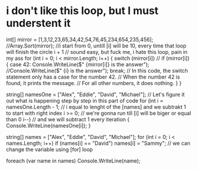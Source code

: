 # i don't like this loop, but I must understent it

int[] mirror = [1,3,12,23,65,34,42,54,76,45,234,654,235,456];
        //Array.Sort(mirror);
        //i start from 0, untill [i] will be 10, every time that loop will finish the circle i + 1
        // sound easy, but fuck me, i hate this loop, pain in my ass
for (int i = 0; i < mirror.Length; i++)
{
    switch (mirror[i]) // if (mirror[i])
    {
        case 42:
            Console.WriteLine($" {mirror[i]} is the answer"); //Console.WriteLine($" {i} is the answer");
            break;
                // In this code, the switch statement only has a case for the number 42.
                // When the number 42 is found, it prints the message.
                // For all other numbers, it does nothing.
        }
}

string[] namesOne = ["Alex", "Eddie", "David", "Michael"];
        // Let's figure it out what is happening step by step in this part of code
for (int i = namesOne.Length - 1; // i equal to lenght of the [names] and we subtrakt 1 to start with right index
         i >= 0; // we're gonna run till [i] will be biger or equal than 0
         i--) // and we will subtract 1 every iteration
{
    Console.WriteLine(namesOne[i]);
}

string[] names = ["Alex", "Eddie", "David", "Michael"];
for (int i = 0; i < names.Length; i++)
    if (names[i] == "David") names[i] = "Sammy"; // we can change the variable using [for] loop

foreach (var name in names) Console.WriteLine(name);
